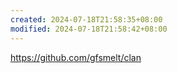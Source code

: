 ```yaml
---
created: 2024-07-18T21:58:35+08:00
modified: 2024-07-18T21:58:42+08:00
---
```


https://github.com/gfsmelt/clan
